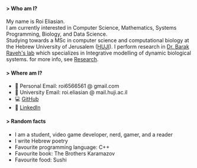 #### > Who am I?
My name is Roi Eliasian.  
I am currently interested in Computer Science, Mathematics, Systems Programming, Biology, and Data Science.  
Studying towards a MSc in computer science and computational biology at the Hebrew University of Jerusalem ([HUJI](Random/The%20reason%20for%20I%20in%20HUJI.md)). I perform research in [Dr. Barak Raveh's lab](https://www.ravehlab.org/) which specializes in Integrative modelling of dynamic biological systems. for more info, see [Research](Research/Research.md).
#### > Where am I?
* 📧 Personal Email: roi6566561 @ gmail.com
* 📧 University Email: roi.eliasian @ mail.huji.ac.il
* 💻 [GitHub](https://github.com/xroi)
* 💼 [LinkedIn](https://www.linkedin.com/in/roi-eliasian-22630a166/)
#### > Random facts
- I am a student, video game developer, nerd, gamer, and a reader
- I write Hebrew poetry
- Favourite programming language: C++
- Favourite book: The Brothers Karamazov
- Favourite food: Sushi